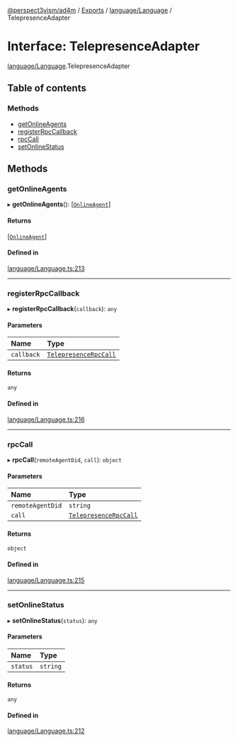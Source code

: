 [@perspect3vism/ad4m](../README.md) / [Exports](../modules.md) / [language/Language](../modules/language_Language.md) / TelepresenceAdapter

# Interface: TelepresenceAdapter

[language/Language](../modules/language_Language.md).TelepresenceAdapter

## Table of contents

### Methods

- [getOnlineAgents](language_Language.TelepresenceAdapter.md#getonlineagents)
- [registerRpcCallback](language_Language.TelepresenceAdapter.md#registerrpccallback)
- [rpcCall](language_Language.TelepresenceAdapter.md#rpccall)
- [setOnlineStatus](language_Language.TelepresenceAdapter.md#setonlinestatus)

## Methods

### getOnlineAgents

▸ **getOnlineAgents**(): [[`OnlineAgent`](../classes/language_Language.OnlineAgent.md)]

#### Returns

[[`OnlineAgent`](../classes/language_Language.OnlineAgent.md)]

#### Defined in

[language/Language.ts:213](https://github.com/perspect3vism/ad4m/blob/cbcbd30/src/language/Language.ts#L213)

___

### registerRpcCallback

▸ **registerRpcCallback**(`callback`): `any`

#### Parameters

| Name | Type |
| :------ | :------ |
| `callback` | [`TelepresenceRpcCall`](../classes/language_Language.TelepresenceRpcCall.md) |

#### Returns

`any`

#### Defined in

[language/Language.ts:216](https://github.com/perspect3vism/ad4m/blob/cbcbd30/src/language/Language.ts#L216)

___

### rpcCall

▸ **rpcCall**(`remoteAgentDid`, `call`): `object`

#### Parameters

| Name | Type |
| :------ | :------ |
| `remoteAgentDid` | `string` |
| `call` | [`TelepresenceRpcCall`](../classes/language_Language.TelepresenceRpcCall.md) |

#### Returns

`object`

#### Defined in

[language/Language.ts:215](https://github.com/perspect3vism/ad4m/blob/cbcbd30/src/language/Language.ts#L215)

___

### setOnlineStatus

▸ **setOnlineStatus**(`status`): `any`

#### Parameters

| Name | Type |
| :------ | :------ |
| `status` | `string` |

#### Returns

`any`

#### Defined in

[language/Language.ts:212](https://github.com/perspect3vism/ad4m/blob/cbcbd30/src/language/Language.ts#L212)
